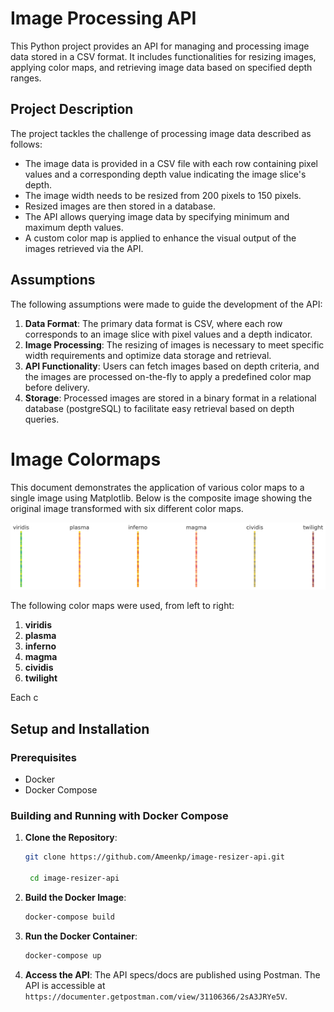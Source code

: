 # Image Processing API

This Python project provides an API for managing and processing image data stored in a CSV format. It includes
functionalities for resizing images, applying color maps, and retrieving image data based on specified depth ranges.

## Project Description

The project tackles the challenge of processing image data described as follows:

- The image data is provided in a CSV file with each row containing pixel values and a corresponding depth value
  indicating the image slice's depth.
- The image width needs to be resized from 200 pixels to 150 pixels.
- Resized images are then stored in a database.
- The API allows querying image data by specifying minimum and maximum depth values.
- A custom color map is applied to enhance the visual output of the images retrieved via the API.

## Assumptions

The following assumptions were made to guide the development of the API:

1. **Data Format**: The primary data format is CSV, where each row corresponds to an image slice with pixel values and a
   depth indicator.
2. **Image Processing**: The resizing of images is necessary to meet specific width requirements and optimize data
   storage and retrieval.
3. **API Functionality**: Users can fetch images based on depth criteria, and the images are processed on-the-fly to
   apply a predefined color map before delivery.
4. **Storage**: Processed images are stored in a binary format in a relational database (postgreSQL) to facilitate easy retrieval
   based on depth queries.

# Image Colormaps

This document demonstrates the application of various color maps to a single image using Matplotlib. Below is the composite image showing the original image transformed with six different color maps.

![Colormap Variations](composite_colormaps.png)

The following color maps were used, from left to right:
1. **viridis**
2. **plasma**
3. **inferno**
4. **magma**
5. **cividis**
6. **twilight**

Each c
## Setup and Installation

### Prerequisites

- Docker
- Docker Compose

### Building and Running with Docker Compose

1. **Clone the Repository**:
   ```bash
   git clone https://github.com/Ameenkp/image-resizer-api.git
   
    cd image-resizer-api
    ```
2. **Build the Docker Image**:
    ```bash
    docker-compose build 
    ```
3. **Run the Docker Container**:
    ```bash
    docker-compose up
    ```
   
4. **Access the API**:
    The API specs/docs are published using Postman.
    The API is accessible at `https://documenter.getpostman.com/view/31106366/2sA3JRYe5V`.
